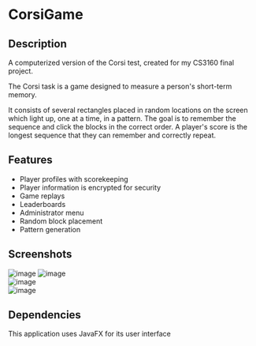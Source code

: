 # CorsiGame

## Description

A computerized version of the Corsi test, created for my CS3160 final project.

The Corsi task is a game designed to measure a person's short-term memory. 


It consists of several rectangles placed in random locations on the screen which light up, one at a time, in a pattern.
The goal is to remember the sequence and click the blocks in the correct order.
A player's score is the longest sequence that they can remember and correctly repeat.

## Features
- Player profiles with scorekeeping
- Player information is encrypted for security
- Game replays
- Leaderboards
- Administrator menu
- Random block placement
- Pattern generation

## Screenshots
![image](https://user-images.githubusercontent.com/50966543/136835340-b67d6217-42c8-4d53-a538-f76792cfcab3.png)
![image](https://user-images.githubusercontent.com/50966543/136835521-2dbe7d86-4b0b-4245-ae32-814da9d51538.png)  
![image](https://user-images.githubusercontent.com/50966543/136835493-7622bec7-3dd3-4b9b-bad5-c37ff582b0ab.png)  
![image](https://user-images.githubusercontent.com/50966543/136835404-fb4c326e-e1cb-41fc-bca1-f84ca90f42ed.png)  

## Dependencies
This application uses JavaFX for its user interface
